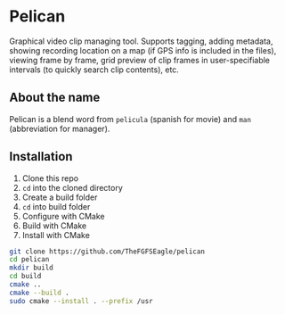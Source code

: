 # Pelican
Graphical video clip managing tool. Supports tagging, adding metadata, showing recording location on a map (if GPS info is included in the files), viewing frame by frame, grid preview of clip frames in user-specifiable intervals (to quickly search clip contents), etc.

## About the name
Pelican is a blend word from `pelicula` (spanish for movie) and `man` (abbreviation for manager).

## Installation
1. Clone this repo
2. `cd` into the cloned directory
3. Create a build folder
4. `cd` into build folder
5. Configure with CMake
6. Build with CMake
7. Install with CMake

 ```sh
 git clone https://github.com/TheFGFSEagle/pelican
 cd pelican
 mkdir build
 cd build
 cmake ..
 cmake --build .
 sudo cmake --install . --prefix /usr
 ```
